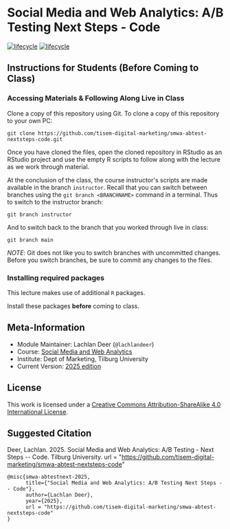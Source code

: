 # Social Media and Web Analytics: A/B Testing Next Steps - Code

[![lifecycle](https://img.shields.io/badge/lifecycle-stable-green.svg)](https://www.tidyverse.org/lifecycle/#maturing)
[![lifecycle](https://img.shields.io/badge/version-2025-red.svg)]()

## Instructions for Students (Before Coming to Class)

### Accessing Materials & Following Along Live in Class

Clone a copy of this repository using Git.
To clone a copy of this repository to your own PC:

```{bash, eval = FALSE}
git clone https://github.com/tisem-digital-marketing/smwa-abtest-nextsteps-code.git
```

Once you have cloned the files, open the cloned repository in RStudio as an RStudio project and use the empty R scripts to follow along with the lecture as we work through material.

At the conclusion of the class, the course instructor's scripts are made available in the branch `instructor`.
Recall that you can switch between branches using the `git branch <BRANCHNAME>` command in a terminal.
Thus to switch to the instructor branch:

```{bash}
git branch instructor
```

And to switch back to the branch that you worked through live in class:

```{bash}
git branch main
```

*NOTE*: Git does not like you to switch branches with uncommitted changes.
Before you switch branches, be sure to commit any changes to the files.

### Installing required packages

This lecture makes use of additional `R` packages.

Install these packages **before** coming to class.

## Meta-Information

* Module Maintainer: Lachlan Deer (`@lachlandeer`)
* Course: [Social Media and Web Analytics](https://tisem-digital-marketing.github.io/2025-smwa)
* Institute: Dept of Marketing, Tilburg University
* Current Version: [2025 edition](https://tisem-digital-marketing.github.io/2025-smwa)

## License

This work is licensed under a [Creative Commons Attribution-ShareAlike 4.0 International License](http://creativecommons.org/licenses/by-sa/4.0/).

## Suggested Citation

Deer, Lachlan. 2025. Social Media and Web Analytics: A/B Testing - Next Steps -- Code. Tilburg University. url = "https://github.com/tisem-digital-marketing/smwa-abtest-nextsteps-code"

```{r, engine='out', eval = FALSE}
@misc{smwa-abtestnext-2025,
      title={"Social Media and Web Analytics: A/B Testing Next Steps -- Code"},
      author={Lachlan Deer},
      year={2025},
      url = "https://github.com/tisem-digital-marketing/smwa-abtest-nextsteps-code"
}
```
